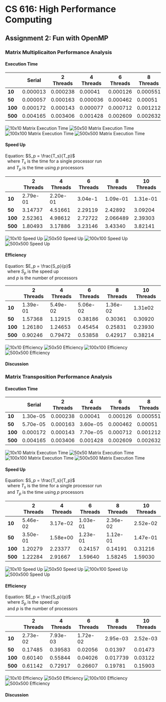 # CS 616: High Performance Computing

## Assignment 2: Fun with OpenMP

### Matrix Multiplicaiton Performance Analysis

#### Execution Time

|         | Serial   | 2 Threads | 4 Threads | 6 Threads | 8 Threads | 10 Threads |
| ------- | -------- | --------- | --------- | --------- | --------- | ---------- |
| **10**  | 0.000013 | 0.000238  | 0.00041   | 0.000126  | 0.000551  | 0.000516   |
| **50**  | 0.000057 | 0.000163  | 0.000036  | 0.000462  | 0.00051   | 0.000387   |
| **100** | 0.000172 | 0.000143  | 0.000077  | 0.000712  | 0.001212  | 0.000551   |
| **500** | 0.004165 | 0.003406  | 0.001428  | 0.002609  | 0.002632  | 0.002619   |

![10x10 Matrix Execution Time](Multiplication/Execution/image.png)
![50x50 Matrix Execution Time](Multiplication/Execution/image-1.png)
![100x100 Matrix Execution Time](Multiplication/Execution/image-2.png)
![500x500 Matrix Execution Time](Multiplication/Execution/image-3.png)

#### Speed Up

Equation: $S_p = \frac{T_s}{T_p}$ </br>
&ensp;where $T_s$ is the time for a single processor run </br>
&ensp;and $T_p$ is the time using $p$ processors

|         | 2 Threads | 4 Threads | 6 Threads | 8 Threads | 10 Threads |
| ------- | --------- | --------- | --------- | --------- | ---------- |
| **10**  | 2.79e-01  | 2.20e-01  | 3.04e-1   | 1.09e-01  | 1.31e-01   |
| **50**  | 3.14737   | 4.51661   | 2.29119   | 2.42892   | 3.09204    |
| **100** | 2.52361   | 4.98612   | 2.72722   | 2.066489  | 2.39303    |
| **500** | 1.80493   | 3.17886   | 3.23146   | 3.43340   | 3.82141    |

![10x10 Speed Up](Multiplication/Speed/image.png)
![50x50 Speed Up](Multiplication/Speed/image-1.png)
![100x100 Speed Up](Multiplication/Speed/image-2.png)
![500x500 Speed Up](Multiplication/Speed/image-3.png)

#### Efficiency

Equation: $E_p = \frac{S_p}{p}$ </br>
&ensp;where $S_p$ is the speed up </br>
&ensp;and $p$ is the number of processors

|         | 2 Threads | 4 Threads | 6 Threads | 8 Threads | 10 Threads |
| ------- | --------- | --------- | --------- | --------- | ---------- |
| **10**  | 1.39e-01  | 5.49e-02  | 5.06e-02  | 1.36e-02  | 1.31e02    |
| **50**  | 1.57368   | 1.12915   | 0.38186   | 0.30361   | 0.30920    |
| **100** | 1.26180   | 1.24653   | 0.45454   | 0.25831   | 0.23930    |
| **500** | 0.90246   | 0.79472   | 0.53858   | 0.42917   | 0.38214    |

![10x10 Efficiency](Transposition/Efficiency/image.png)
![50x50 Efficiency](Transposition/Efficiency/image-1.png)
![100x100 Efficiency](Transposition/Efficiency/image-2.png)
![500x500 Efficiency](Transposition/Efficiency/image-3.png)

#### Discussion

### Matrix Transposition Performance Analysis

#### Execution Time

|         | Serial   | 2 Threads | 4 Threads | 6 Threads | 8 Threads | 10 Threads |
| ------- | -------- | --------- | --------- | --------- | --------- | ---------- |
| **10**  | 1.30e-05 | 0.000238  | 0.00041   | 0.000126  | 0.000551  | 0.000516   |
| **50**  | 5.70e-05 | 0.000163  | 3.60e-05  | 0.000462  | 0.00051   | 0.000387   |
| **100** | 0.000172 | 0.000143  | 7.70e-05  | 0.000712  | 0.001212  | 0.000551   |
| **500** | 0.004165 | 0.003406  | 0.001428  | 0.002609  | 0.002632  | 0.002619   |

![10x10 Matrix Execution Time](Multiplication/Execution/image.png)
![50x50 Matrix Execution Time](Multiplication/Execution/image-1.png)
![100x100 Matrix Execution Time](Multiplication/Execution/image-2.png)
![500x500 Matrix Execution Time](Multiplication/Execution/image-3.png)

#### Speed Up

Equation: $S_p = \frac{T_s}{T_p}$ </br>
&ensp;where $T_s$ is the time for a single processor run </br>
&ensp;and $T_p$ is the time using $p$ processors

|         | 2 Threads | 4 Threads | 6 Threads | 8 Threads | 10 Threads |
| ------- | --------- | --------- | --------- | --------- | ---------- |
| **10**  | 5.46e-02  | 3.17e-02  | 1.03e-01  | 2.36e-02  | 2.52e-02   |
| **50**  | 3.50e-01  | 1.58e+00  | 1.23e-01  | 1.12e-01  | 1.47e-01   |
| **100** | 1.20279   | 2.23377   | 0.24157   | 0.14191   | 0.31216    |
| **500** | 1.22284   | 2.91667   | 1.59640   | 1.58245   | 1.59030    |

![10x10 Speed Up](Transposition/Speed/image.png)
![50x50 Speed Up](Transposition/Speed/image-1.png)
![100x100 Speed Up](Transposition/Speed/image-2.png)
![500x500 Speed Up](Transposition/Speed/image-3.png)

#### Efficiency

Equation: $E_p = \frac{S_p}{p}$ </br>
&ensp;where $S_p$ is the speed up </br>
&ensp;and $p$ is the number of processors

|         | 2 Threads | 4 Threads | 6 Threads | 8 Threads | 10 Threads |
| ------- | --------- | --------- | --------- | --------- | ---------- |
| **10**  | 2.73e-02  | 7.93e-03  | 1.72e-02  | 2.95e-03  | 2.52e-03   |
| **50**  | 0.17485   | 0.39583   | 0.02056   | 0.01397   | 0.01473    |
| **100** | 0.60140   | 0.55844   | 0.04026   | 0.017739  | 0.03122    |
| **500** | 0.61142   | 0.72917   | 0.26607   | 0.19781   | 0.15903    |

![10x10 Efficiency](Transposition/Efficiency/image.png)
![50x50 Efficiency](Transposition/Efficiency/image-1.png)
![100x100 Efficiency](Transposition/Efficiency/image-2.png)
![500x500 Efficiency](Transposition/Efficiency/image-3.png)

#### Discussion